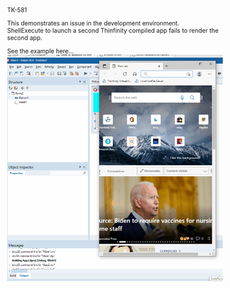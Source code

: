 TK-581  

This demonstrates an issue in the development environment.  
ShellExecute to launch a second Thinfinity compiled app fails to render the second app.  

See the example here...  
<img src="https://github.com/gkoehn2020/ThinfinityDemo1/blob/main/ThinfinityShellExecuteToAnotherThinAppNotRendering.gif?raw=true" alt="ThinfinityShellExecuteToAnotherThinAppNotRendering.gif">